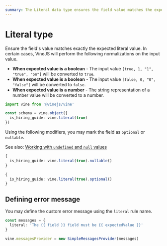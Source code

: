 ```yaml
---
summary: The Literal data type ensures the field value matches the expected value
---
```


# Literal type

Ensure the field's value matches exactly the expected literal value. In certain cases, VineJS will perform the following normalizations on the input value.

- **When expected value is a boolean** - The input value `[true, 1, "1", "true", "on"]` will be converted to `true`.
- **When expected value is a boolean** - The input value `[false, 0, "0", "false"]` will be converted to `false`.
- **When expected value is a number** - The string representation of a number value will be converted to a number.

```ts
import vine from '@vinejs/vine'

const schema = vine.object({
  is_hiring_guide: vine.literal(true)
})
```

Using the following modifiers, you may mark the field as `optional` or `nullable`.

See also: [Working with `undefined` and `null` values](../guides/schema_101.md#nullable-and-optional-modifiers)

```ts
{
  is_hiring_guide: vine.literal(true).nullable()
}
```

```ts
{
  is_hiring_guide: vine.literal(true).optional()
}
```

## Defining error message

You may define the custom error message using the `literal` rule name.

```ts
const messages = {
  literal: 'The {{ field }} field must be {{ expectedValue }}'
}

vine.messagesProvider = new SimpleMessagesProvider(messages)
```
